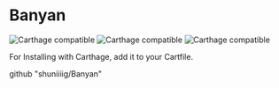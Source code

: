 # Banyan

![Carthage compatible](https://img.shields.io/badge/language-swift4.2-orange.svg?style=flat)
![Carthage compatible](https://img.shields.io/badge/Carthage-compatible-4BC51D.svg?style=flat)
![Carthage compatible](https://img.shields.io/badge/licence-MIT-blue.svg?style=flat)

For Installing with Carthage, add it to your Cartfile.

github "shuniiiig/Banyan"
